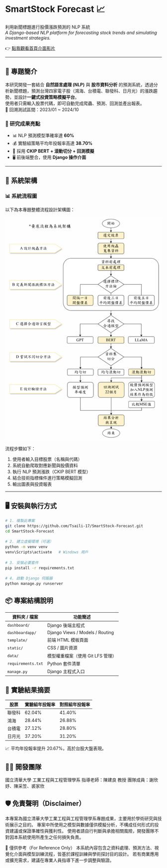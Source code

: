 # SmartStock Forecast 📈

利用新聞標題進行股價漲跌預測的 NLP 系統  
*A Django-based NLP platform for forecasting stock trends and simulating investment strategies.*

👉 [點我觀看首頁介面影片](https://drive.google.com/file/d/1znLUg5sbLUwWPSjtNGznw1GR07FSxsUM/view?usp=drive_link)

---

## 📌 專題簡介

本研究開發一套結合 **自然語言處理 (NLP)** 與 **股市資料分析** 的預測系統，透過分析新聞標題，預測台灣四家電子股（鴻海、台積電、聯發科、日月光）的漲跌趨勢，並設計**一鍵式投資策略模擬平台**。  
使用者只需輸入股票代碼，即可自動完成爬蟲、預測、回測並產出報表。  
📅 回溯測試區間：2023/01 ~ 2024/10

### 📍 研究成果亮點
- 📊 NLP 預測模型準確率達 **60%**
- 💰 實驗組策略平均年投報率高達 **38.70%**
- 🧠 採用 **CKIP BERT + 滾動切分 + 回測模擬**
- 🖥️ 前後端整合，使用 **Django 操作介面**

---

## 🧠 系統架構

### 📊 系統流程圖

以下為本專題整體流程設計架構圖：

![系統流程圖](static/images/system_flow_rotated.png)

流程步驟如下：

1. 使用者輸入目標股票（名稱與代碼）  
2. 系統自動爬取對應新聞與股價資料  
3. 執行 NLP 預測漲跌（CKIP BERT 模型）  
4. 結合技術指標條件進行策略模擬回測  
5. 輸出圖表與投資報表

---

## 🖥️ 安裝與執行方式

```bash
# 1. 複製此專案
git clone https://github.com/Tsaili-17/SmartStock-Forecast.git
cd SmartStock-Forecast

# 2. 建立虛擬環境（可選）
python -m venv venv
venv\Scripts\activate   # Windows 用戶

# 3. 安裝必要套件
pip install -r requirements.txt

# 4. 啟動 Django 伺服器
python manage.py runserver
```

## 📦 專案結構說明

| 資料夾 / 檔案         | 功能簡述                            |
|----------------------|-------------------------------------|
| `dashboard/`         | Django 後端主程式                   |
| `dashboardapp/`      | Django Views / Models / Routing     |
| `template/`          | 前端 HTML 模板頁面                  |
| `static/`            | CSS / 圖片資源                       |
| `data/`              | 模型權重檔案（使用 Git LFS 管理）    |
| `requirements.txt`   | Python 套件清單                      |
| `manage.py`          | Django 主程式入口                    |


## 🧪 實驗結果摘要
| 股票   | 實驗組年投報率 | 對照組年投報率 |
|--------|----------------|----------------|
| 聯發科 | 62.04%         | 41.40%         |
| 鴻海   | 28.44%         | 26.88%         |
| 台積電 | 27.12%         | 28.80%         |
| 日月光 | 37.20%         | 31.20%         |


📈 平均年投報率提升 20.67%，高於台股大盤表現。


## 👨‍💻 開發團隊
國立清華大學 工業工程與工程管理學系
指導老師：陳建良 教授
團隊成員：謝欣妤、陳采笠、裘家欣


## 🛡️ 免責聲明（Disclaimer）
本專案為國立清華大學工業工程與工程管理學系專題成果，主要用於學術研究與技術展示之目的。
專案中所使用之模型與數據僅供模擬分析，不構成任何形式的投資建議或保證準確性與獲利性。
使用者請自行判斷與承擔相關風險，開發團隊不對因本系統使用所產生之任何損失負責。

📌 僅供參考（For Reference Only）
本系統內容包含之資料處理、預測方法、視覺化介面與模型訓練流程，皆基於課程訓練與學術探討目的設計。
若有商業應用或擴充需求，建議在專業人員指導下進一步調整與驗證。
